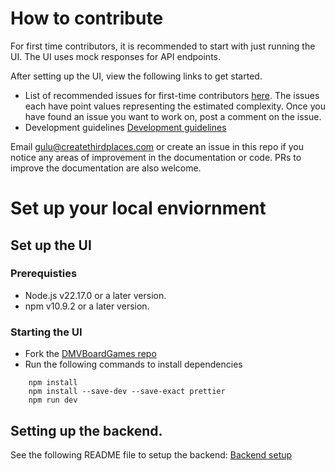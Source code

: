 # How to contribute


For first time contributors, it is recommended to start with just running the UI. The UI uses mock responses for API endpoints.

After setting up the UI, view the following links to get started.
- List of recommended issues for first-time contributors [here](https://github.com/Create-Third-Places/DMVBoardGames/issues?q=is%3Aissue%20state%3Aopen%20label%3A%22good%20first%20issue%22). The issues
each have point values representing the estimated complexity. Once you have found an issue you want to work on, post a comment on the issue.
- Development guidelines [Development guidelines](https://github.com/free-gather/development/blob/main/development_guidelines.md)


Email gulu@createthirdplaces.com or create an issue in this repo if you notice any areas of improvement in the documentation or code. PRs to improve the documentation are also welcome.

# Set up your local enviornment


## Set up the UI

### Prerequisties

- Node.js v22.17.0 or a later version.
- npm v10.9.2 or a later version.

### Starting the UI
- Fork the [DMVBoardGames repo](https://github.com/gatherspiel/DMVBoardGames)
- Run the following commands to install dependencies

```
    npm install
    npm install --save-dev --save-exact prettier
    npm run dev
```

## Setting up the backend.

See the following README file to setup the backend: [Backend setup](https://github.com/gatherspiel/backend)









